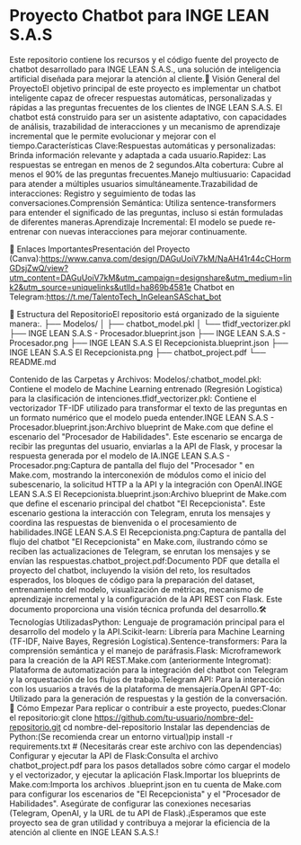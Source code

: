
# Proyecto Chatbot para INGE LEAN S.A.S
Este repositorio contiene los recursos y el código fuente del proyecto de chatbot desarrollado para INGE LEAN S.A.S., una solución de inteligencia artificial diseñada para mejorar la atención al cliente.🚀 Visión General del ProyectoEl objetivo principal de este proyecto es implementar un chatbot inteligente capaz de ofrecer respuestas automáticas, personalizadas y rápidas a las preguntas frecuentes de los clientes de INGE LEAN S.A.S. El chatbot está construido para ser un asistente adaptativo, con capacidades de análisis, trazabilidad de interacciones y un mecanismo de aprendizaje incremental que le permite evolucionar y mejorar con el tiempo.Características Clave:Respuestas automáticas y personalizadas: Brinda información relevante y adaptada a cada usuario.Rapidez: Las respuestas se entregan en menos de 2 segundos.Alta cobertura: Cubre al menos el 90% de las preguntas frecuentes.Manejo multiusuario: Capacidad para atender a múltiples usuarios simultáneamente.Trazabilidad de interacciones: Registro y seguimiento de todas las conversaciones.Comprensión Semántica: Utiliza sentence-transformers para entender el significado de las preguntas, incluso si están formuladas de diferentes maneras.Aprendizaje Incremental: El modelo se puede re-entrenar con nuevas interacciones para mejorar continuamente.

🔗 Enlaces ImportantesPresentación del Proyecto (Canva):https://www.canva.com/design/DAGuUoiV7kM/NaAH41r44cCHormGDsjZwQ/view?utm_content=DAGuUoiV7kM&utm_campaign=designshare&utm_medium=link2&utm_source=uniquelinks&utlId=ha869b4581e
Chatbot en Telegram:https://t.me/TalentoTech_InGeleanSASchat_bot


📁 Estructura del RepositorioEl repositorio está organizado de la siguiente manera:.
├── Modelos/
│   ├── chatbot_model.pkl
│   └── tfidf_vectorizer.pkl
├── INGE LEAN S.A.S - Procesador.blueprint.json
├── INGE LEAN S.A.S - Procesador.png
├── INGE LEAN S.A.S El Recepcionista.blueprint.json
├── INGE LEAN S.A.S El Recepcionista.png
├── chatbot_project.pdf
└── README.md


Contenido de las Carpetas y Archivos:
Modelos/:chatbot_model.pkl: Contiene el modelo de Machine Learning entrenado (Regresión Logística) para la clasificación de intenciones.tfidf_vectorizer.pkl: Contiene el vectorizador TF-IDF utilizado para transformar el texto de las preguntas en un formato numérico que el modelo pueda entender.INGE LEAN S.A.S - Procesador.blueprint.json:Archivo blueprint de Make.com que define el escenario del "Procesador de Habilidades". Este escenario se encarga de recibir las preguntas del usuario, enviarlas a la API de Flask, y procesar la respuesta generada por el modelo de IA.INGE LEAN S.A.S - Procesador.png:Captura de pantalla del flujo del "Procesador 
" en Make.com, mostrando la interconexión de módulos como el inicio del subescenario, la solicitud HTTP a la API y la integración con OpenAI.INGE LEAN S.A.S El Recepcionista.blueprint.json:Archivo blueprint de Make.com que define el escenario principal del chatbot "El Recepcionista". Este escenario gestiona la interacción con Telegram, enruta los mensajes y coordina las respuestas de bienvenida o el procesamiento de habilidades.INGE LEAN S.A.S El Recepcionista.png:Captura de pantalla del flujo del chatbot "El Recepcionista" en Make.com, ilustrando cómo se reciben las actualizaciones de Telegram, se enrutan los mensajes y se envían las respuestas.chatbot_project.pdf:Documento PDF que detalla el proyecto del chatbot, incluyendo la visión del reto, los resultados esperados, los bloques de código para la preparación del dataset, entrenamiento del modelo, visualización de métricas, mecanismo de aprendizaje incremental y la configuración de la API REST con Flask. Este documento proporciona una visión técnica profunda del desarrollo.🛠️ Tecnologías UtilizadasPython: Lenguaje de programación principal para el desarrollo del modelo y la API.Scikit-learn: Librería para Machine Learning (TF-IDF, Naive Bayes, Regresión Logística).Sentence-transformers: Para la comprensión semántica y el manejo de paráfrasis.Flask: Microframework para la creación de la API REST.Make.com (anteriormente Integromat): Plataforma de automatización para la integración del chatbot con Telegram y la orquestación de los flujos de trabajo.Telegram API: Para la interacción con los usuarios a través de la plataforma de mensajería.OpenAI GPT-4o: Utilizado para la generación de respuestas y la gestión de la conversación.
🚀 Cómo Empezar Para replicar o contribuir a este proyecto, puedes:Clonar el repositorio:git clone https://github.com/tu-usuario/nombre-del-repositorio.git
cd nombre-del-repositorio
Instalar las dependencias de Python:(Se recomienda crear un entorno virtual)pip install -r requirements.txt # (Necesitarás crear este archivo con las dependencias)
Configurar y ejecutar la API de Flask:Consulta el archivo chatbot_project.pdf para los pasos detallados sobre cómo cargar el modelo y el vectorizador, y ejecutar la aplicación Flask.Importar los blueprints de Make.com:Importa los archivos .blueprint.json en tu cuenta de Make.com para configurar los escenarios de "El Recepcionista" y el "Procesador de Habilidades". Asegúrate de configurar las conexiones necesarias (Telegram, OpenAI, y la URL de tu API de Flask).¡Esperamos que este proyecto sea de gran utilidad y contribuya a mejorar la eficiencia de la atención al cliente en INGE LEAN S.A.S.!
